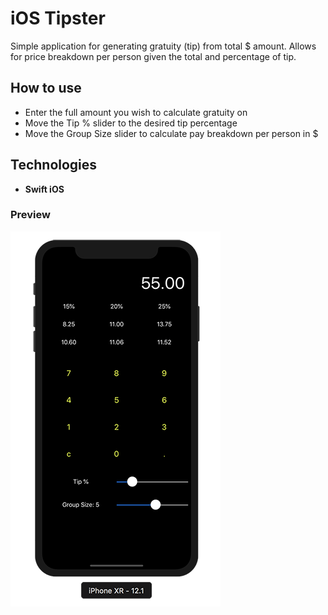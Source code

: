 # iOS Tipster
Simple application for generating gratuity (tip) from total $ amount. Allows for price breakdown per person given the total and percentage of tip. 

## How to use
- Enter the full amount you wish to calculate gratuity on
- Move the Tip % slider to the desired tip percentage
- Move the Group Size slider to calculate pay breakdown per person in $

## Technologies
- **Swift iOS**
### Preview
![alt text](./iOsTipster.png "iOS Tipster")
